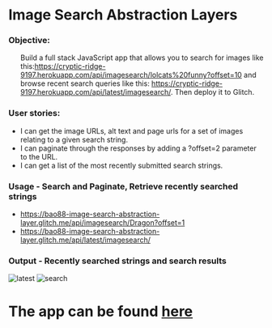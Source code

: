 <html>
  <body>
      <h1>Image Search Abstraction Layers</h1>
      <h3>Objective:</h3>
      <ul>
        Build a full stack JavaScript app that allows you to search for images like this:<a href="https://cryptic-ridge-9197.herokuapp.com/api/imagesearch/lolcats%20funny?offset=10" target="_blank">https://cryptic-ridge-9197.herokuapp.com/api/imagesearch/lolcats%20funny?offset=10</a> 
        and browse recent search queries like this: 
        <a href="https://cryptic-ridge-9197.herokuapp.com/api/latest/imagesearch/" target="_blank">https://cryptic-ridge-9197.herokuapp.com/api/latest/imagesearch/</a>. 
        Then deploy it to Glitch.
      </ul>
      <h3>User stories:</h3>
      <ul>
        <li>I can get the image URLs, alt text and page urls for a set of images relating to a given search string.</li>
        <li>I can paginate through the responses by adding a ?offset=2 parameter to the URL.</li>
        <li>I can get a list of the most recently submitted search strings.</li>
      </ul>
      <h3>Usage - Search and Paginate, Retrieve recently searched strings</h3>
      <ul>
        <li><a href="https://bao88-image-search-abstraction-layer.glitch.me/api/imagesearch/Dragon?offset=1" target="_blank">https://bao88-image-search-abstraction-layer.glitch.me/api/imagesearch/Dragon?offset=1</a></li>  
        <li><a href="https://bao88-image-search-abstraction-layer.glitch.me/api/latest/imagesearch/" target="_blank">https://bao88-image-search-abstraction-layer.glitch.me/api/latest/imagesearch/</a></li>  
      </ul>
      <h3>Output - Recently searched strings and search results</h3>
      <ul>
      </ul>
      <img id="one" src="https://cdn.glitch.com/7cf96637-cf2b-4d64-abf9-eac94f9b81c3%2Flatest-imagesearch.png?1518039701956" alt="latest">
      <img id="two" src="https://cdn.glitch.com/7cf96637-cf2b-4d64-abf9-eac94f9b81c3%2Fimagesearch.png?1518039702712" alt="search">
  </body>
</html>
    <h1>The app can be found <a href="https://bao88-image-search-abstraction-layer.glitch.me/" target="_blank">here</a></h1>

